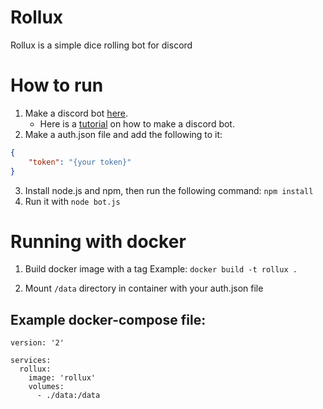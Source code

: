 # Rollux

Rollux is a simple dice rolling bot for discord

# How to run

1. Make a discord bot [here](https://discordapp.com/developers/applications/).
   - Here is a [tutorial](https://www.digitaltrends.com/gaming/how-to-make-a-discord-bot/) on how to make a discord bot. 
2. Make a auth.json file and add the following to it:

```json
{
    "token": "{your token}"
}
```
3. Install node.js and npm, then run the following command: `npm install`
4. Run it with `node bot.js`

# Running with docker

1. Build docker image with a tag
   Example: `docker build -t rollux .`

2. Mount `/data` directory in container with your auth.json file

## Example docker-compose file:

```
version: '2'

services:
  rollux:
    image: 'rollux'
    volumes:
      - ./data:/data
```
